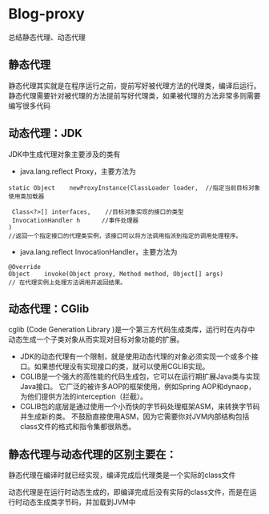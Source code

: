 # Blog-proxy
总结静态代理、动态代理

## 静态代理
静态代理其实就是在程序运行之前，提前写好被代理方法的代理类，编译后运行。  
静态代理需要针对被代理的方法提前写好代理类，如果被代理的方法非常多则需要编写很多代码

## 动态代理：JDK
JDK中生成代理对象主要涉及的类有

* java.lang.reflect Proxy，主要方法为
```
static Object    newProxyInstance(ClassLoader loader,  //指定当前目标对象使用类加载器

 Class<?>[] interfaces,    //目标对象实现的接口的类型
 InvocationHandler h      //事件处理器
) 
//返回一个指定接口的代理类实例，该接口可以将方法调用指派到指定的调用处理程序。
```
* java.lang.reflect InvocationHandler，主要方法为
```
@Override
Object    invoke(Object proxy, Method method, Object[] args) 
// 在代理实例上处理方法调用并返回结果。
```
## 动态代理：CGlib
cglib (Code Generation Library )是一个第三方代码生成类库，运行时在内存中动态生成一个子类对象从而实现对目标对象功能的扩展。
* JDK的动态代理有一个限制，就是使用动态代理的对象必须实现一个或多个接口。如果想代理没有实现接口的类，就可以使用CGLIB实现。
* CGLIB是一个强大的高性能的代码生成包，它可以在运行期扩展Java类与实现Java接口。
它广泛的被许多AOP的框架使用，例如Spring AOP和dynaop，为他们提供方法的interception（拦截）。  
* CGLIB包的底层是通过使用一个小而快的字节码处理框架ASM，来转换字节码并生成新的类。
不鼓励直接使用ASM，因为它需要你对JVM内部结构包括class文件的格式和指令集都很熟悉。

## 静态代理与动态代理的区别主要在：
静态代理在编译时就已经实现，编译完成后代理类是一个实际的class文件

动态代理是在运行时动态生成的，即编译完成后没有实际的class文件，而是在运行时动态生成类字节码，并加载到JVM中


